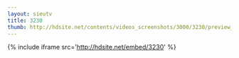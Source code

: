 ```yaml
---
layout: sieutv
title: 3230
thumb: http://hdsite.net/contents/videos_screenshots/3000/3230/preview_360p.mp4.jpg
---
```

{% include iframe src='http://hdsite.net/embed/3230' %}
 
